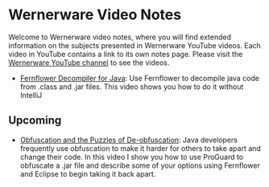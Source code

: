 # Wernerware Video Notes
Welcome to Wernerware video notes, where you will find extended information on the subjects presented in Wernerware YouTube videos.  Each video in YouTube contains a link to its own notes page.  Please visit the [Wernerware YouTube channel](https://www.youtube.com/channel/UCIV6h_LjtYGz-1KcUeRLBIw) to see the videos.

 - [Fernflower Decompiler for Java](/fernflower/README.md): Use Fernflower to decompile java code from .class and .jar files. This video shows you how to do it without IntelliJ

## Upcoming

- [Obfuscation and the Puzzles of De-obfuscation](/obfuscation/README.md): Java developers frequently use obfuscation to make it harder for others to take apart and change their code.  In this video I show you how to use ProGuard to obfuscate a .jar file and describe some of your options using Fernflower and Eclipse to begin taking it back apart.